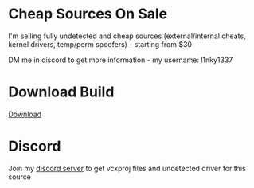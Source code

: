 
# Cheap Sources On Sale
I'm selling fully undetected and cheap sources (external/internal cheats, kernel drivers, temp/perm spoofers) - starting from $30

DM me in discord to get more information - my username: l1nky1337
# Download Build
[Download](https://discord.gg/aJShJrT5Dp)
          
# Discord
Join my [discord server](https://discord.gg/aJShJrT5Dp) to get vcxproj files and undetected driver for this source

